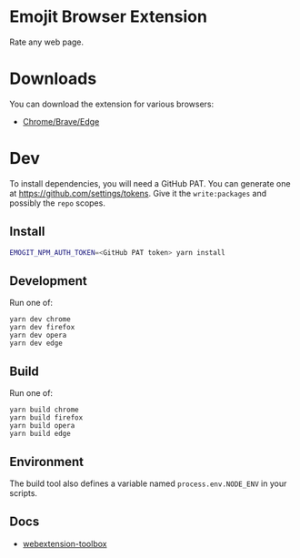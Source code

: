 # Emojit Browser Extension

Rate any web page.

# Downloads
You can download the extension for various browsers:
* [Chrome/Brave/Edge](https://chrome.google.com/webstore/detail/fdaopifdchifnfaiammaknlaniecbdmo)

# Dev
To install dependencies, you will need a GitHub PAT.
You can generate one at https://github.com/settings/tokens.
Give it the `write:packages` and possibly the `repo` scopes.

## Install
```bash
EMOGIT_NPM_AUTH_TOKEN=<GitHub PAT token> yarn install
```

## Development
Run one of:

    yarn dev chrome
    yarn dev firefox
    yarn dev opera
    yarn dev edge

## Build
Run one of:

    yarn build chrome
    yarn build firefox
    yarn build opera
    yarn build edge

## Environment

The build tool also defines a variable named `process.env.NODE_ENV` in your scripts. 

## Docs

* [webextension-toolbox](https://github.com/HaNdTriX/webextension-toolbox)
